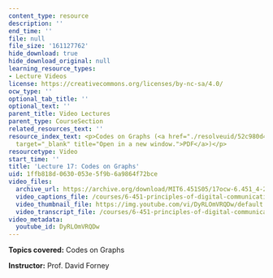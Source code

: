 ```yaml
---
content_type: resource
description: ''
end_time: ''
file: null
file_size: '161127762'
hide_download: true
hide_download_original: null
learning_resource_types:
- Lecture Videos
license: https://creativecommons.org/licenses/by-nc-sa/4.0/
ocw_type: ''
optional_tab_title: ''
optional_text: ''
parent_title: Video Lectures
parent_type: CourseSection
related_resources_text: ''
resource_index_text: <p>Codes on Graphs (<a href="./resolveuid/52c980d47cfedb6cd0614524b04a6e5f"
  target="_blank" title="Open in a new window.">PDF</a>)</p>
resourcetype: Video
start_time: ''
title: 'Lecture 17: Codes on Graphs'
uid: 1ffb818d-0630-053e-5f9b-6a9864f72bce
video_files:
  archive_url: https://archive.org/download/MIT6.451S05/17ocw-6.451_4-261-11apr2005-220k.mp4
  video_captions_file: /courses/6-451-principles-of-digital-communication-ii-spring-2005/2ef72bc99981568da97cf6c104ce3bd4_DyRLOmVRQDw.vtt
  video_thumbnail_file: https://img.youtube.com/vi/DyRLOmVRQDw/default.jpg
  video_transcript_file: /courses/6-451-principles-of-digital-communication-ii-spring-2005/246e78033b721bb45bce2738097a9979_DyRLOmVRQDw.pdf
video_metadata:
  youtube_id: DyRLOmVRQDw
---
```


**Topics covered:** Codes on Graphs

**Instructor:** Prof. David Forney

